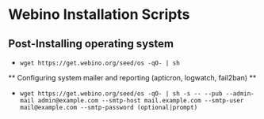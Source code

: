 # Webino Installation Scripts

## Post-Installing operating system

- `wget https://get.webino.org/seed/os -qO- | sh`

** Configuring system mailer and reporting (apticron, logwatch, fail2ban) **

- `wget https://get.webino.org/seed/os -qO- | sh -s -- --pub --admin-mail admin@example.com --smtp-host mail.example.com --smtp-user mail@example.com --smtp-password (optional|prompt)`
